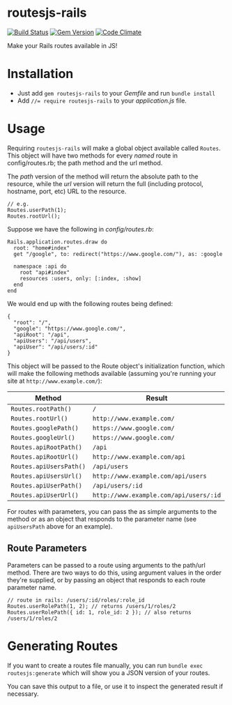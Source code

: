 # routesjs-rails

[![Build Status](https://travis-ci.org/pseudomuto/routesjs-rails.svg?branch=master)](https://travis-ci.org/pseudomuto/routesjs-rails)
[![Gem Version](https://badge.fury.io/rb/routesjs-rails.svg)](https://rubygems.org/gems/routesjs-rails)
[![Code Climate](https://codeclimate.com/github/pseudomuto/routesjs-rails/badges/gpa.svg)](https://codeclimate.com/github/pseudomuto/routesjs-rails)

Make your Rails routes available in JS!

# Installation

* Just add `gem routesjs-rails` to your _Gemfile_ and run `bundle install`
* Add `//= require routesjs-rails` to your _application.js_ file.

# Usage

Requiring `routesjs-rails` will make a global object available called `Routes`. This object
will have two methods for every _named_ route in config/routes.rb; the path method and the url
method.

The _path_ version of the method will return the absolute path to the resource, while the _url_
version will return the full (including protocol, hostname, port, etc) URL to the resource.

```
// e.g.
Routes.userPath(1);
Routes.rootUrl();
```

Suppose we have the following in _config/routes.rb_:

```
Rails.application.routes.draw do
  root: "home#index"
  get "/google", to: redirect("https://www.google.com/"), as: :google

  namespace :api do
    root "api#index"
    resources :users, only: [:index, :show]
  end
end
```

We would end up with the following routes being defined:

```
{
  "root": "/",
  "google": "https://www.google.com/",
  "apiRoot": "/api",
  "apiUsers": "/api/users",
  "apiUser": "/api/users/:id"
}
```

This object will be passed to the Route object's initialization function, which will make the following
methods available (assuming you're running your site at `http://www.example.com/`):

Method | Result
------ | ------
`Routes.rootPath()` | `/`
`Routes.rootUrl()` | `http://www.example.com/`
`Routes.googlePath()` | `https://www.google.com/`
`Routes.googleUrl()` | `https://www.google.com/`
`Routes.apiRootPath()` | `/api`
`Routes.apiRootUrl()` | `http://www.example.com/api`
`Routes.apiUsersPath()` | `/api/users`
`Routes.apiUsersUrl()` | `http://www.example.com/api/users`
`Routes.apiUserPath()` | `/api/users/:id`
`Routes.apiUserUrl()` | `http://www.example.com/api/users/:id`

For routes with parameters, you can pass the as simple arguments to the method or as an object that
responds to the parameter name (see `apiUsersPath` above for an example).

## Route Parameters

Parameters can be passed to a route using arguments to the path/url method. There are two ways to do
this, using argument values in the order they're supplied, or by passing an object that responds to
each route parameter name.

```
// route in rails: /users/:id/roles/:role_id
Routes.userRolePath(1, 2); // returns /users/1/roles/2
Routes.userRolePath({ id: 1, role_id: 2 }); // also returns /users/1/roles/2
```

# Generating Routes

If you want to create a routes file manually, you can run `bundle exec routesjs:generate` which will
show you a JSON version of your routes.

You can save this output to a file, or use it to inspect the generated result if necessary.
